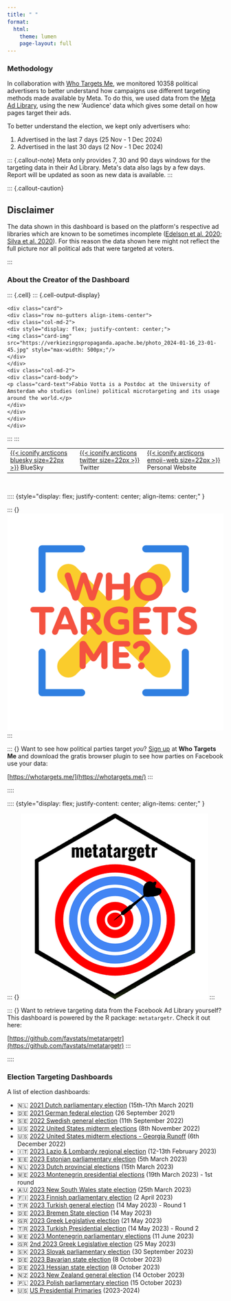 ```yaml
---
title: " "
format:
  html:
    theme: lumen
    page-layout: full
---
```






### Methodology


In collaboration with [Who Targets Me](https://whotargets.me/), we monitored 10358 political advertisers to better understand how campaigns use different targeting methods made available by Meta. To do this, we used data from the [Meta Ad Library](https://www.facebook.com/ads/library/), using the new 'Audience' data which gives some detail on how pages target their ads. 



To better understand the election, we kept only advertisers who:

1. Advertised in the last 7 days (25 Nov - 1 Dec 2024)
2. Advertised in the last 30 days (2 Nov - 1 Dec 2024)


::: {.callout-note}
Meta only provides 7, 30 and 90 days windows for the targeting data in their Ad Library. Meta's data also lags by a few days. Report will be updated as soon as new data is available.
:::


::: {.callout-caution}
## Disclaimer

The data shown in this dashboard is based on the platform's respective ad libraries which are known to be sometimes incomplete ([Edelson et al. 2020](https://ieeexplore.ieee.org/abstract/document/9152626?casa_token=X9SB7c8W9rAAAAAA:ymZr9ynFNTU6Fjzg3dcQpBzZpJ8bsEfj-H0RVTu2EZafKjhcD5Zu_VQ0aJc6qi9OMks3mUdFs-g); [Silva et al. 2020](https://dl.acm.org/doi/abs/10.1145/3366423.3380109?casa_token=ddoyvLl4R5YAAAAA:JqVLRLe6GHlR2o4zZqbEMlReyuTTyQxCGteUkdcFMR0xuCYWgwdl3NKyK05REOZm8vYl_W-bjOEaepM)). For this reason the data shown here might not reflect the full picture nor all political ads that were targeted at voters.

:::

### About the Creator of the Dashboard



::: {.cell}
::: {.cell-output-display}

```{=html}
<div class="card">
<div class="row no-gutters align-items-center">
<div class="col-md-2">
<div style="display: flex; justify-content: center;">
<img class="card-img" src="https://verkiezingspropaganda.apache.be/photo_2024-01-16_23-01-45.jpg" style="max-width: 500px;"/>
</div>
</div>
<div class="col-md-2">
<div class="card-body">
<p class="card-text">Fabio Votta is a Postdoc at the University of Amsterdam who studies (online) political microtargeting and its usage around the world.</p>
</div>
</div>
</div>
</div>
```

:::
:::



|                            |                            |                            |
|----------------------------|----------------------------|----------------------------|
| <a href="https://bsky.app/profile/favstats.bsky.social"> {{< iconify arcticons bluesky size=22px >}}</a> BlueSky |  <a href="https://x.com/favstats"> {{< iconify arcticons twitter size=22px >}}</a> Twitter | <a href="https://favstats.eu"> {{< iconify arcticons emoji-web size=22px >}}</a> Personal Website |

<br>


:::: {style="display: flex; justify-content: center; align-items: center;" }

::: {}
![](wtm_logo_2020.png)
:::

::: {}
Want to see how political parties target *you*? [Sign up](https://whotargets.me/) at **Who Targets Me** and download the gratis browser plugin to see how parties on Facebook use your data:

[https://whotargets.me/](https://whotargets.me/)
:::

::::

:::: {style="display: flex; justify-content: center; align-items: center;" }

::: {}
![](metatargetr_logo.png)
:::

::: {}
Want to retrieve targeting data from the Facebook Ad Library yourself? This dashboard is powered by the R package: `metatargetr`. Check it out here:

[https://github.com/favstats/metatargetr](https://github.com/favstats/metatargetr)
:::

::::


### Election Targeting Dashboards

A list of election dashboards:

+ 🇳🇱 [2021 Dutch parliamentary election](https://favstats.github.io/DutchElectionObservatory/en/index.html) (15th-17th March 2021)
+ 🇩🇪 [2021 German federal election](https://favstats.shinyapps.io/btw21_wtm) (26 September 2021)
+ 🇸🇪 [2022 Swedish general election](https://favstats.github.io/SwedishElection2022/) (11th September 2022)
+ 🇺🇸 [2022 United States midterm elections](https://whotargetsme.shinyapps.io/midterms2022/) (8th November 2022)
+ 🇺🇸 [2022 United States midterm elections - Georgia Runoff](https://whotargetsme.github.io/midterms2022_dashboard/) (6th December 2022)
+ 🇮🇹 [2023 Lazio & Lombardy regional election](https://favstats.github.io/regionali2023/) (12-13th February 2023)
+ 🇪🇪 [2023 Estonian parliamentary election](https://favstats.github.io/EstoniaElection2023/) (5th March 2023)
+ 🇳🇱 [2023 Dutch provincial elections](https://favstats.github.io/ProvincialeStatenverkiezingen2023/) (15th March 2023)
+ 🇲🇪 [2023 Montenegrin presidential elections](https://favstats.github.io/MontenegroPresidentialElection2023/) (19th March 2023) - 1st round
+ 🇦🇺 [2023 New South Wales state election](https://favstats.github.io/NSWAustralianElection2023/) (25th March 2023)
+ 🇫🇮 [2023 Finnish parliamentary election](https://favstats.github.io/FinlandElections2023/) (2 April 2023)
+ 🇹🇷 [2023 Turkish general election](https://favstats.github.io/TurkishElection2023/round1) (14 May 2023) - Round 1
+ 🇩🇪 [2023 Bremen State election](https://favstats.github.io/BremenStateElection2023/) (14 May 2023)
+ 🇬🇷 [2023 Greek Legislative election](https://favstats.github.io/BremenStateElection2023/) (21 May 2023)
+ 🇹🇷 [2023 Turkish Presidential election](https://favstats.github.io/TurkishElection2023/) (14 May 2023) - Round 2
+ 🇲🇪 [2023 Montenegrin parliamentary elections](https://favstats.github.io/2023MontenegrinParliamentaryElection/) (11 June 2023)
+ 🇬🇷 [2nd 2023 Greek Legislative election](https://favstats.github.io/2ndGreeceElection2023/) (25 May 2023)
+ 🇸🇰 [2023 Slovak parliamentary election](https://favstats.github.io/slovakia2023/) (30 September 2023)
+ 🇩🇪 [2023 Bavarian state election](https://favstats.github.io/LTW2023/bavaria) (8 October 2023)
+ 🇩🇪 [2023 Hessian state election](https://favstats.github.io/LTW2023/hessen) (8 October 2023)
+ 🇳🇿 [2023 New Zealand general election](https://favstats.github.io/NZ2023/) (14 October 2023)
+ 🇵🇱 [2023 Polish parliamentary election](https://favstats.github.io/poland2023/) (15 October 2023)
+ 🇺🇸 [US Presidential Primaries](https://favstats.github.io/USprimaries2024/) (2023-2024)







